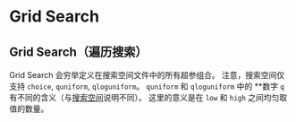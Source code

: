 # Grid Search

## Grid Search（遍历搜索）

Grid Search 会穷举定义在搜索空间文件中的所有超参组合。 注意，搜索空间仅支持 `choice`, `quniform`, `qloguniform`。 `quniform` 和 `qloguniform` 中的 **数字 `q` 有不同的含义（与[搜索空间](../../../../../docs/zh_CN/SearchSpaceSpec.md)说明不同）。 这里的意义是在 `low` 和 `high` 之间均匀取值的数量。</p>